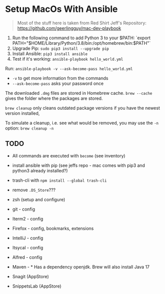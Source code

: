 # Setup MacOs With Ansible

> Most of the stuff here is taken from Red Shirt Jeff's Repository: https://github.com/geerlingguy/mac-dev-playbook

1. Run the following command to add Python 3 to your $PATH: `export PATH="$HOME/Library/Python/3.8/bin:/opt/homebrew/bin:$PATH"`
2. Upgrade Pip: `sudo pip3 install --upgrade pip`
3. Install Ansible: `pip3 install ansible`
4. Test if it's working: `ansible-playbook hello_world.yml`

Run: `ansible-playbook -v --ask-become-pass hello_world.yml`
 * `-v` to get more information from the commands
 * `--ask-become-pass` asks your password once

The downloaded `.dmg` files are stored in Homebrew cache.
`brew --cache` gives the folder where the packages are stored.

`brew cleanup` only cleans outdated package versions if you have the newest version installed,

To simulate a cleanup, i.e. see what would be removed, you may use the `-n` option: `brew cleanup -n`


## TODO
 * All commands are executed with `become` (see inventory) 
 * install ansible with pip (see jeffs repo - mac comes with pip3 and python3 already installed?)
 * trash-cli with `npm install --global trash-cli`

 * remove `.DS_Store`???

 * zsh (setup and configure)
 * git - config
 * Iterm2 - config
 * Firefox - config, bookmarks, extensions
 * IntelliJ - config
 * Itsycal - config
 * Alfred - config
 * Maven - * Has a dependency openjdk. Brew will also install Java 17
 * Snagit (AppStore)
 * SnippetsLab (AppStore)